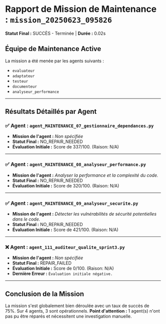 # Rapport de Mission de Maintenance : `mission_20250623_095826`
**Statut Final :** SUCCÈS - Terminée | **Durée :** 0.02s

## Équipe de Maintenance Active
La mission a été menée par les agents suivants :
- `evaluateur`
- `adaptateur`
- `testeur`
- `documenteur`
- `analyseur_performance`

---
## Résultats Détaillés par Agent

### ✅ Agent : `agent_MAINTENANCE_07_gestionnaire_dependances.py`
- **Mission de l'agent :** *Non spécifiée*
- **Statut Final :** NO_REPAIR_NEEDED
- **Évaluation Initiale :** Score de 337/100. (Raison: N/A)

---

### ✅ Agent : `agent_MAINTENANCE_08_analyseur_performance.py`
- **Mission de l'agent :** *Analyser la performance et la complexité du code.*
- **Statut Final :** NO_REPAIR_NEEDED
- **Évaluation Initiale :** Score de 320/100. (Raison: N/A)

---

### ✅ Agent : `agent_MAINTENANCE_09_analyseur_securite.py`
- **Mission de l'agent :** *Détecter les vulnérabilités de sécurité potentielles dans le code.*
- **Statut Final :** NO_REPAIR_NEEDED
- **Évaluation Initiale :** Score de 421/100. (Raison: N/A)

---

### ❌ Agent : `agent_111_auditeur_qualite_sprint3.py`
- **Mission de l'agent :** *Non spécifiée*
- **Statut Final :** REPAIR_FAILED
- **Évaluation Initiale :** Score de 0/100. (Raison: N/A)
- **Dernière Erreur :** `Évaluation initiale négative.`

---

## Conclusion de la Mission
La mission s'est globalement bien déroulée avec un taux de succès de 75%. Sur 4 agents, 3 sont opérationnels.
**Point d'attention :** 1 agent(s) n'ont pas pu être réparés et nécessitent une investigation manuelle.